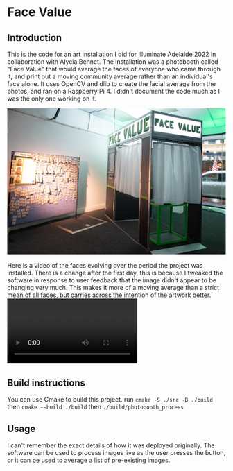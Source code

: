 # Face Value
## Introduction
This is the code for an art installation I did for Illuminate Adelaide 2022 in collaboration with Alycia Bennet. The installation was a photobooth called "Face Value" that would average the faces of everyone who came through it, and print out a moving community average rather than an individual's face alone. It uses OpenCV and dlib to create the facial average from the photos, and ran on a Raspberry Pi 4. I didn't document the code much as I was the only one working on it.

![Photo of the finished Face Value project, next to a board with hundreds of printouts pinned to it.](AlyciaBennettFaceValue-3.jpg)

Here is a video of the faces evolving over the period the project was installed. There is a change after the first day, this is because I tweaked the software in response to user feedback that the image didn't appear to be changing very much. This makes it more of a moving average than a strict mean of all faces, but carries across the intention of the artwork better.
![Video of the faces evolving over time, the faces morph and move around, slowly changing expression and position in the frame, in front of a grey background.](https://raw.githubusercontent.com/reidevries/PhotoBooth/main/video_fast.mp4?token=GHSAT0AAAAAACEFXMKF3WEEHHOWVMGXAILKZFCOUAA)

## Build instructions
You can use Cmake to build this project.
run `cmake -S ./src -B ./build`
then `cmake --build ./build`
then `./build/photobooth_process`

## Usage
I can't remember the exact details of how it was deployed originally. The software can be used to process images live as the user presses the button, or it can be used to average a list of pre-existing images.          
